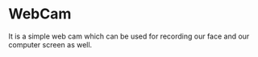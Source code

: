 # WebCam
It is a simple web cam which can be used for recording our face and our computer screen as well. 
